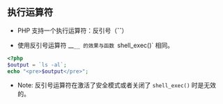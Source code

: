 ## 执行运算符
* PHP 支持一个执行运算符：反引号（__``__）

* 使用反引号运算符 __`__ 的效果与函数 `shell_exec()` 相同。
```php
<?php
$output = `ls -al`;
echo "<pre>$output</pre>";
```

* Note: 反引号运算符在激活了安全模式或者关闭了 `shell_exec()` 时是无效的。
